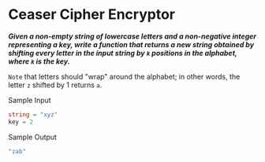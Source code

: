 # Ceaser Cipher Encryptor

**_Given a non-empty string of lowercase letters and a non-negative integer representing a key, write a function that returns a new string obtained by shifting every letter in the input string by `k` positions in the alphabet, where `k` is the key._**

`Note` that letters should "wrap" around the alphabet; in other words, the letter `z` shifted by 1 returns `a`.

Sample Input

```go
string = "xyz"
key = 2
```

Sample Output

```go
"zab"
```
